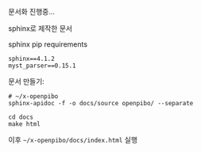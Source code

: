 문서화 진행중...

sphinx로 제작한 문서

sphinx pip requirements
```
sphinx==4.1.2
myst_parser==0.15.1
```

문서 만들기:

```
# ~/x-openpibo
sphinx-apidoc -f -o docs/source openpibo/ --separate

cd docs
make html
```
이후 `~/x-openpibo/docs/index.html` 실행